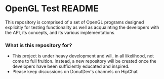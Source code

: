 # OpenGL Test README #

This repository is comprised of a set of OpenGL programs designed explicitly for testing functionality as well as acquainting the developers with the API, its concepts, and its various implementations.

### What is this repository for? ###

* This project is under heavy development and will, in all likelihood, not come to full fruition. Instead, a new repository will be created once the developers have been sufficiently educated and inspired.
* Please keep discussions on DonutDev's channels on HipChat